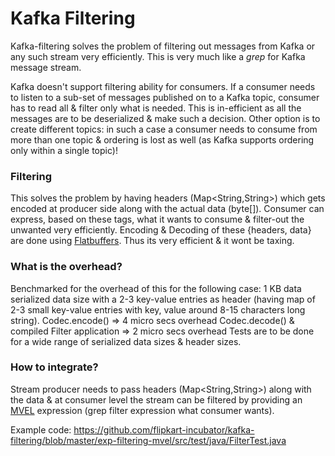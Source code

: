 Kafka Filtering
===========
Kafka-filtering solves the problem of filtering out messages from Kafka or any such stream very efficiently. This is very much like a *grep* for Kafka message stream.

Kafka doesn't support filtering ability for consumers. If a consumer needs to listen to a sub-set of messages published on to a Kafka topic, consumer has to read all & filter only what is needed. This is in-efficient as all the messages are to be deserialized & make such a decision. Other option is to create different topics: in such a case a consumer needs to consume from more than one topic & ordering is lost as well (as Kafka supports ordering only within a single topic)!

### Filtering
This solves the problem by having headers (Map&lt;String,String&gt;) which gets encoded at producer side along with the actual data (byte[]). Consumer can express, based on these tags, what it wants to consume & filter-out the unwanted very efficiently. Encoding & Decoding of these {headers, data} are done using [Flatbuffers](https://github.com/google/flatbuffers). Thus its very efficient & it wont be taxing.

### What is the overhead?
Benchmarked for the overhead of this for the following case:
1 KB data serialized data size with a 2-3 key-value entries as header (having map of 2-3 small key-value entries with key, value around 8-15 characters long string). 
Codec.encode() => 4 micro secs overhead
Codec.decode() & compiled Filter application => 2 micro secs overhead
Tests are to be done for a wide range of serialized data sizes & header sizes. 

### How to integrate?
Stream producer needs to pass headers (Map&lt;String,String&gt;) along with the data & at consumer level the stream can be filtered by providing an [MVEL](https://github.com/mvel/mvel) expression (grep filter expression what consumer wants).

Example code:
https://github.com/flipkart-incubator/kafka-filtering/blob/master/exp-filtering-mvel/src/test/java/FilterTest.java


